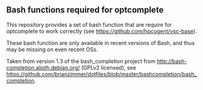## Bash functions required for optcomplete

This repository provides a set of bash function that are require for optcomplete to work correctly (see https://github.com/hpcugent/vsc-base).

These bash function are only available in recent versions of Bash, and thus may be missing on even recent OSs.

Taken from version 1.3 of the bash_completion project from http://bash-completion.alioth.debian.org/ (GPLv2 licensed),
see https://github.com/brianzimmer/dotfiles/blob/master/bashcompletion/bash_completion.
